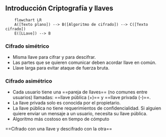 
## Introducción Criptografía y  llaves

```mermaid
	flowchart LR
	A([Texto plano]) --> B([Algoritmo de cifrado]) --> C([Texto cifrado])
	E([LLave]) --> B
```
### Cifrado simétrico

- Misma llave para cifrar y para descifrar.
- Las partes que se quieren comunicar deben acordar llave en común.
- Llave larga para evitar ataque de fuerza bruta.

### Cifrado asimétrico

- Cada usuario tiene una ==pareja de llaves== (no comunes entre usuarios) llamadas: ==llave pública (+)== y ==llave privada (-)==.
- La llave privada solo es conocida por el propietario.
- La llave pública no tiene requerimientos de confidencialidad. Si alguien quiere enviar un mensaje a un usuario, necesita su llave pública.
- Algoritmo más costoso en tiempo de cómputo

==Cifrado con una llave y descifrado con la otra==

